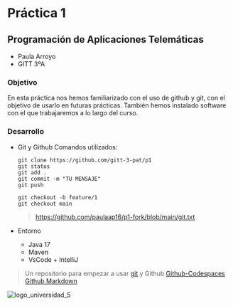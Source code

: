 # **Práctica 1**

## Programación de Aplicaciones Telemáticas
- Paula Arroyo
- GITT 3ºA

### Objetivo
En esta práctica nos hemos familiarizado con el uso de github y git, con el objetivo de usarlo en futuras prácticas.
También hemos instalado software con el que trabajaremos a lo largo del curso.

### Desarrollo
- Git y Github
  Comandos utilizados:
  
  ```
  git clone https://github.com/gitt-3-pat/p1
  git status
  git add .
  git commit -m "TU MENSAJE"
  git push
  
  git checkout -b feature/1
  git checkout main
  ```
  > https://github.com/paulaap16/p1-fork/blob/main/git.txt
  
- Entorno
  - Java 17
  - Maven
  - VsCode + IntelliJ

> Un repositorio para empezar a usar [git](https://git-scm.com/) y Github
> [Github-Codespaces](https://github.com/features/codespaces)
> [Github Markdown](https://docs.github.com/es/get-started/writing-on-github/getting-started-with-writing-and-formatting-on-github/basic-writing-and-formatting-syntax)




![logo_universidad_5](https://github.com/paulaap16/p1-fork/assets/148755838/5f2445de-f146-439f-831f-036658937236)
